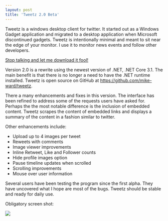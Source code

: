 ```yaml
---
layout: post  
title: 'Tweetz 2.0 Beta'
---
```


Tweetz is a windows desktop client for twitter. It started out as a Windows Gadget application and migrated to a desktop application when Microsoft discontinued gadgets. Tweetz is intentionally minimal and meant to sit near the edge of your monitor. I use it to monitor news events and follow other developers.

[Stop talking and let me download it fool!](https://github.com/mike-ward/tweetz/releases/latest)

Version 2.0 is a rewrite using the newest version of .NET, .NET Core 3.1. The main benefit is that there is no longer a need to have the .NET runtime installed. Tweetz is open source on GitHub at <https://github.com/mike-ward/tweetz>.

There a many enhancements and fixes in this version. The interface has been refined to address some of the requests users have asked for. Perhaps the the most notable difference is the inclusion of embedded content. Tweetz scrapes the content of embedded links and displays a summary of the content in a fashion similar to twitter.

Other enhancements include:

- Upload up to 4 images per tweet
- Reweets with comments
- Image viewer improvements
- Inline Retweet, Like and Follower counts
- Hide profile images option
- Pause timeline updates when scrolled
- Scrolling improvements
- Mouse over user information

Several users have been testing the program since the first alpha. They have uncovered what I hope are most of the bugs. Tweetz should be stable and ready for daily use.

Obligatory screen shot:

![](https://i.imgur.com/stuId59.png)

